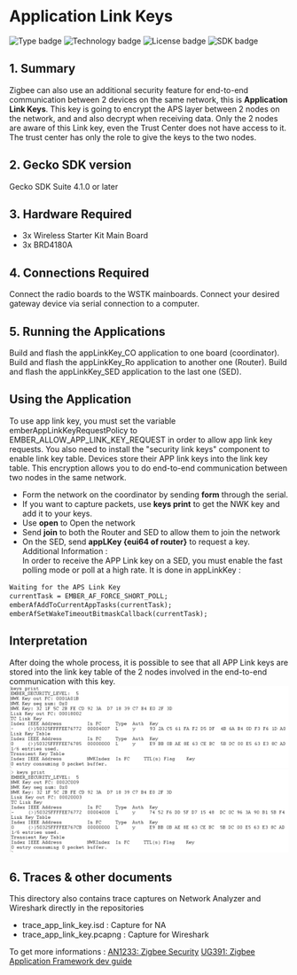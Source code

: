 # Application Link Keys
![Type badge](https://img.shields.io/badge/Type-Virtual%20application-green)
![Technology badge](https://img.shields.io/badge/Technology-Zigbee-green)
![License badge](https://img.shields.io/badge/License-Zlib-green)
![SDK badge](https://img.shields.io/badge/SDK-v4.1.0-green)

## 1. Summary
Zigbee can also use an additional security feature for end-to-end communication between 2 devices
on the same network, this is **Application Link Keys**. This key is going to encrypt the APS layer between 2 nodes on the network, and and also decrypt when receiving data. Only the 2 nodes are aware of this Link key, even the Trust Center does not have access to it. The trust center has only the role to give the keys to the two nodes. 

## 2. Gecko SDK version
Gecko SDK Suite 4.1.0 or later
## 3. Hardware Required
* 3x Wireless Starter Kit Main Board 
* 3x BRD4180A
## 4. Connections Required
Connect the radio boards to the WSTK mainboards. Connect your desired gateway device via serial connection to a computer. 

## 5. Running the Applications
Build and flash the appLinkKey_CO application to one board (coordinator).
Build and flash the appLinkKey_Ro application to another one (Router).
Build and flash the appLinkKey_SED application to the last one (SED).

## Using the Application
To use app link key, you must set the variable emberAppLinkKeyRequestPolicy to EMBER_ALLOW_APP_LINK_KEY_REQUEST in order to allow app link key requests. You also need to install the "security link keys" component to enable link key table.
Devices store their APP link keys into the link key table. This encryption allows you to do end-to-end communication between two nodes in the same network.

* Form the network on the coordinator by sending **form** through the serial.
* If you want to capture packets, use **keys print** to get the NWK key and add it to your keys.
* Use **open** to Open the network
* Send **join** to both the Router and SED to allow them to join the network
* On the SED, send **appLKey {eui64 of router}** to request a key.
Additional Information :\
In order to receive the APP Link key on a SED, you must enable the fast polling mode or poll at a high rate. It is done in appLinkKey :
```
Waiting for the APS Link Key
currentTask = EMBER_AF_FORCE_SHORT_POLL;
emberAfAddToCurrentAppTasks(currentTask);
emberAfSetWakeTimeoutBitmaskCallback(currentTask); 
```
## Interpretation
After doing the whole process, it is possible to see that all APP Link keys are stored into the link key table of the 2 nodes involved in the end-to-end communication with this key.\
![alt text](doc/keysPrintRouter.PNG "Keys Print Router")
![alt text](doc/keysPrintSED.PNG "Keys Print SED")

## 6. Traces & other documents
This directory also contains trace captures on Network Analyzer and Wireshark directly in the repositories
* trace_app_link_key.isd : Capture for NA
* trace_app_link_key.pcapng : Capture for Wireshark   

To get more informations : [AN1233: Zigbee Security](https://www.silabs.com/documents/public/application-notes/an1233-zigbee-security.pdf)
[UG391: Zigbee Application Framework dev guide](https://www.silabs.com/documents/public/user-guides/ug391-zigbee-app-framework-dev-guide.pdf)